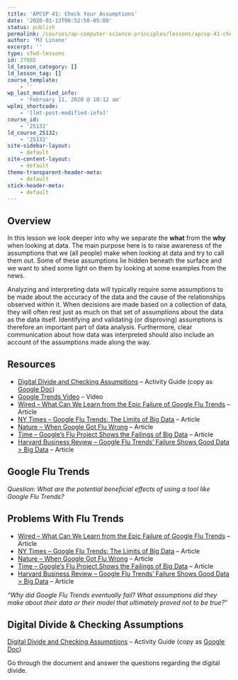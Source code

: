 ```yaml
---
title: 'APCSP 41: Check Your Assumptions'
date: '2020-01-13T06:52:50-05:00'
status: publish
permalink: /courses/ap-computer-science-principles/lessons/apcsp-41-check-your-assumptions
author: 'MJ Linane'
excerpt: ''
type: sfwd-lessons
id: 27085
ld_lesson_category: []
ld_lesson_tag: []
course_template:
    - ''
wp_last_modified_info:
    - 'February 11, 2020 @ 10:12 am'
wplmi_shortcode:
    - '[lmt-post-modified-info]'
course_id:
    - '25132'
ld_course_25132:
    - '25132'
site-sidebar-layout:
    - default
site-content-layout:
    - default
theme-transparent-header-meta:
    - default
stick-header-meta:
    - default
---
```

Overview
--------

In this lesson we look deeper into why we separate the **what** from the **why** when looking at data. The main purpose here is to raise awareness of the assumptions that we (all people) make when looking at data and try to call them out. Some of these assumptions lie hidden beneath the surface and we want to shed some light on them by looking at some examples from the news.

Analyzing and interpreting data will typically require some assumptions to be made about the accuracy of the data and the cause of the relationships observed within it. When decisions are made based on a collection of data, they will often rest just as much on that set of assumptions about the data as the data itself. Identifying and validating (or disproving) assumptions is therefore an important part of data analysis. Furthermore, clear communication about how data was interpreted should also include an account of the assumptions made along the way.

Resources
---------

- [Digital Divide and Checking Assumptions](https://docs.google.com/document/d/1uthatjfbTnszD6XYARriktNsElacEZkYI4tkWxvSaYA/export?format=pdf) – Activity Guide (copy as [Google Doc](https://docs.google.com/document/d/1uthatjfbTnszD6XYARriktNsElacEZkYI4tkWxvSaYA/copy))
- [Google Trends Video](https://www.youtube.com/watch?v=6111nS66Dpk) – Video
- [Wired – What Can We Learn from the Epic Failure of Google Flu Trends](http://www.wired.com/2015/10/can-learn-epic-failure-google-flu-trends) – Article
- [NY Times – Google Flu Trends: The Limits of Big Data](http://bits.blogs.nytimes.com/2014/03/28/google-flu-trends-the-limits-of-big-data/) – Article
- [Nature – When Google Got Flu Wrong](http://www.nature.com/news/when-google-got-flu-wrong-1.12413) – Article
- [Time – Google’s Flu Project Shows the Failings of Big Data](http://time.com/23782/google-flu-trends-big-data-problems/) – Article
- [Harvard Business Review – Google Flu Trends’ Failure Shows Good Data &gt; Big Data](https://hbr.org/2014/03/google-flu-trends-failure-shows-good-data-big-data/) – Article

Google Flu Trends
-----------------

*Question: What are the potential beneficial effects of using a tool like Google Flu Trends?*

Problems With Flu Trends
------------------------

- [Wired – What Can We Learn from the Epic Failure of Google Flu Trends](http://www.wired.com/2015/10/can-learn-epic-failure-google-flu-trends) – Article
- [NY Times – Google Flu Trends: The Limits of Big Data](http://bits.blogs.nytimes.com/2014/03/28/google-flu-trends-the-limits-of-big-data/) – Article
- [Nature – When Google Got Flu Wrong](http://www.nature.com/news/when-google-got-flu-wrong-1.12413) – Article
- [Time – Google’s Flu Project Shows the Failings of Big Data](http://time.com/23782/google-flu-trends-big-data-problems/) – Article
- [Harvard Business Review – Google Flu Trends’ Failure Shows Good Data &gt; Big Data](https://hbr.org/2014/03/google-flu-trends-failure-shows-good-data-big-data/) – Article

 *“Why did Google Flu Trends eventually fail? What assumptions did they make about their data or their model that ultimately proved not to be true?*”

Digital Divide &amp; Checking Assumptions
-----------------------------------------

[Digital Divide and Checking Assumptions](https://docs.google.com/document/d/1uthatjfbTnszD6XYARriktNsElacEZkYI4tkWxvSaYA/export?format=pdf) – Activity Guide (copy as [Google Doc](https://docs.google.com/document/d/1uthatjfbTnszD6XYARriktNsElacEZkYI4tkWxvSaYA/copy))

Go through the document and answer the questions regarding the digital divide.